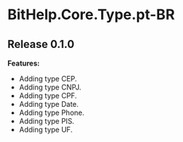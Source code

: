 # BitHelp.Core.Type.pt-BR

## Release 0.1.0

**Features:**

- Adding type CEP.
- Adding type CNPJ.
- Adding type CPF.
- Adding type Date.
- Adding type Phone.
- Adding type PIS.
- Adding type UF.